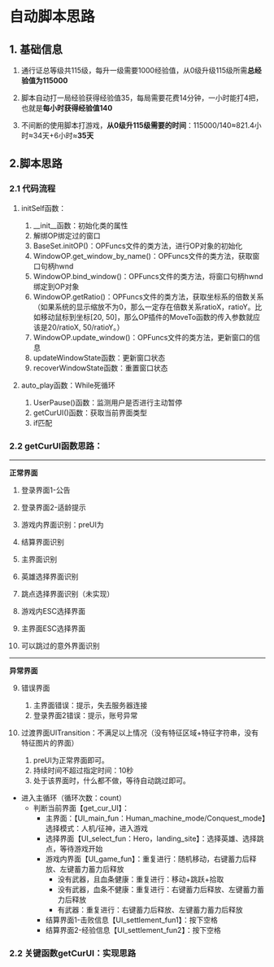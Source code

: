 # 自动脚本思路

## 1. 基础信息

1. 通行证总等级共115级，每升一级需要1000经验值，从0级升级115级所需**总经验值为115000**

2. 脚本自动打一局经验获得经验值35，每局需要花费14分钟，一小时能打4把，也就是**每小时获得经验值140**

3. 不间断的使用脚本打游戏，**从0级升115级需要的时间**：115000/140≈821.4小时≈34天+6小时≈**35天**

##  2.脚本思路

### 2.1 代码流程

1. initSelf函数：

   1. \__init__函数：初始化类的属性
   2. 解绑OP绑定过的窗口
   3. BaseSet.initOP()：OPFuncs文件的类方法，进行OP对象的初始化
   4. WindowOP.get_window_by_name()：OPFuncs文件的类方法，获取窗口句柄hwnd
   5. WindowOP.bind_window()：OPFuncs文件的类方法，将窗口句柄hwnd绑定到OP对象
   6. WindowOP.getRatio()：OPFuncs文件的类方法，获取坐标系的倍数关系（如果系统的显示缩放不为0，那么一定存在倍数关系ratioX，ratioY。比如移动鼠标到坐标[20, 50]，那么OP插件的MoveTo函数的传入参数就应该是20/ratioX, 50/ratioY。）
   7. WindowOP.update_window()：OPFuncs文件的类方法，更新窗口的信息
   8. updateWindowState函数：更新窗口状态
   9. recoverWindowState函数：重置窗口状态

2. auto_play函数：While死循环

   1. UserPause()函数：监测用户是否进行主动暂停
   2. getCurUI()函数：获取当前界面类型
   3. if匹配

   

### 2.2 getCurUI函数思路：

***

**正常界面**

1. 登录界面1-公告

2. 登录界面2-适龄提示

3. 游戏内界面识别：preUI为

4. 结算界面识别

5. 主界面识别

6. 英雄选择界面识别

7. 跳点选择界面识别（未实现）

8. 游戏内ESC选择界面

9. 主界面ESC选择界面

10. 可以跳过的意外界面识别

***
**异常界面** 


9. 错误界面

   1. 主界面错误：提示，失去服务器连接
   1. 登录界面2错误：提示，账号异常

10. 过渡界面UITransition：不满足以上情况（没有特征区域+特征字符串，没有特征图片的界面）

    1. preUI为正常界面即可。
    2. 持续时间不超过指定时间：10秒
    3. 处于该界面时，什么都不做，等待自动跳过即可。






- 进入主循环（循环次数：count）
  - 判断当前界面【get_cur_UI】：
    - 主界面：【UI_main_fun：Human_machine_mode/Conquest_mode】选择模式：人机/征神，进入游戏
    - 选择界面【UI_select_fun：Hero，landing_site】：选择英雄、选择跳点，等待游戏开始
    - 游戏内界面【UI_game_fun】：重复进行：随机移动，右键蓄力后释放、左键蓄力蓄力后释放
      - 没有武器，且血条健康：重复进行：移动+跳跃+拾取
      - 没有武器，血条不健康：重复进行：右键蓄力后释放、左键蓄力蓄力后释放
      - 有武器：重复进行：右键蓄力后释放、左键蓄力蓄力后释放
    - 结算界面1-击败信息【UI_settlement_fun1】：按下空格
    - 结算界面2-经验信息【UI_settlement_fun2】：按下空格

### 2.2 关键函数getCurUI：实现思路

